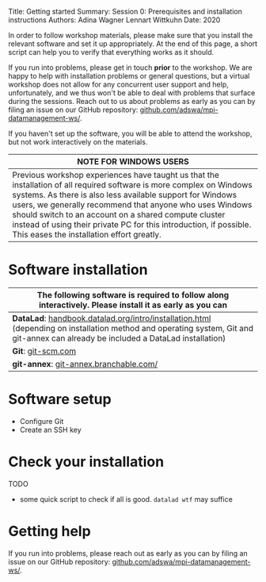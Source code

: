 Title:   Getting started
Summary: Session 0: Prerequisites and installation instructions
Authors: Adina Wagner
         Lennart Wittkuhn
Date:    2020

In order to follow workshop materials, please make sure that you install the relevant software and set it up appropriately.
At the end of this page, a short script can help you to verify that everything works as it should.

If you run into problems, please get in touch **prior** to the workshop.
We are happy to help with installation problems or general questions, but a virtual workshop does not allow for any concurrent user support and help, unfortunately, and we thus won't be able to deal with problems that surface during the sessions. Reach out to us about problems as early as you can by filing an issue on our GitHub repository: [github.com/adswa/mpi-datamanagement-ws/](https://github.com/adswa/mpi-datamanagement-ws/issues/new).

If you haven't set up the software, you will be able to attend the workshop, but not work interactively on the materials.

| **NOTE FOR WINDOWS USERS** |
|------------------------------------------------------------------|
| Previous workshop experiences have taught us that the installation of all required software is more complex on Windows systems. As there is also less available support for Windows users, we generally recommend that anyone who uses Windows should switch to an account on a shared compute cluster instead of using their private PC for this introduction, if possible. This eases the installation effort greatly.|

# Software installation

| **The following software is required to follow along interactively.** Please install it as early as you can |
|------------------------------------------------------------------|
| **DataLad**: [handbook.datalad.org/intro/installation.html](http://handbook.datalad.org/en/latest/intro/installation.html) (depending on installation method and operating system, Git and git-annex can already be included a DataLad installation)|
| **Git**: [git-scm.com](https://git-scm.com/)     |
| **git-annex**: [git-annex.branchable.com/](https://git-annex.branchable.com/) |


# Software setup

- Configure Git
- Create an SSH key

# Check your installation

TODO

- some quick script to check if all is good. ``datalad wtf`` may suffice

# Getting help

If you run into problems, please reach out as early as you can by filing an issue on our GitHub repository: [github.com/adswa/mpi-datamanagement-ws/](https://github.com/adswa/mpi-datamanagement-ws/issues/new).
